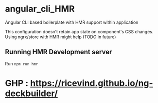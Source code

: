 # angular_cli_HMR
Angular CLI based boilerplate with HMR support within application

This configuration doesn't retain app state on component's CSS changes.
Using ngrx/store with HMR might help (TODO in future)
## Running HMR Development server

Run `npm run hmr`

# GHP : https://ricevind.github.io/ng-deckbuilder/
